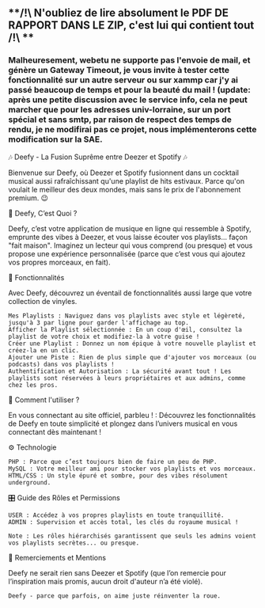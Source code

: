 ## **/!\ N'oubliez de lire absolument le PDF DE RAPPORT DANS LE ZIP, c'est lui qui contient tout /!\ **

### Malheuresement, webetu ne supporte pas l'envoie de mail, et génère un Gateway Timeout, je vous invite à tester cette fonctionnalité sur un autre serveur ou sur xammp car j'y ai passé beaucoup de temps et pour la beauté du mail ! (update: après une petite discussion avec le service info, cela ne peut marcher que pour les adresses univ-lorraine, sur un port spécial et sans smtp, par raison de respect des temps de rendu, je ne modifirai pas ce projet, nous implémenterons cette modification sur la SAE.

🎶 Deefy - La Fusion Suprême entre Deezer et Spotify 🎶

Bienvenue sur Deefy, où Deezer et Spotify fusionnent dans un cocktail musical aussi rafraîchissant qu'une playlist de hits estivaux. Parce qu'on voulait le meilleur des deux mondes, mais sans le prix de l'abonnement premium. 😉

🧩 Deefy, C’est Quoi ?

Deefy, c’est votre application de musique en ligne qui ressemble à Spotify, emprunte des vibes à Deezer, et vous laisse écouter vos playlists... façon "fait maison". Imaginez un lecteur qui vous comprend (ou presque) et vous propose une expérience personnalisée (parce que c’est vous qui ajoutez vos propres morceaux, en fait).

📜 Fonctionnalités

Avec Deefy, découvrez un éventail de fonctionnalités aussi large que votre collection de vinyles.

    Mes Playlists : Naviguez dans vos playlists avec style et légèreté, jusqu'à 3 par ligne pour garder l'affichage au top.
    Afficher la Playlist sélectionnée : En un coup d'œil, consultez la playlist de votre choix et modifiez-la à votre guise !
    Créer une Playlist : Donnez un nom épique à votre nouvelle playlist et créez-la en un clic.
    Ajouter une Piste : Rien de plus simple que d'ajouter vos morceaux (ou podcasts) dans vos playlists !
    Authentification et Autorisation : La sécurité avant tout ! Les playlists sont réservées à leurs propriétaires et aux admins, comme chez les pros.

🚀 Comment l'utiliser ?

  En vous connectant au site officiel, parbleu ! : Découvrez les fonctionnalités de Deefy en toute simplicité et plongez dans l’univers musical en vous connectant dès maintenant !

⚙️ Technologie

    PHP : Parce que c’est toujours bien de faire un peu de PHP.
    MySQL : Votre meilleur ami pour stocker vos playlists et vos morceaux.
    HTML/CSS : Un style épuré et sombre, pour des vibes résolument underground.

🎛️ Guide des Rôles et Permissions

    USER : Accédez à vos propres playlists en toute tranquillité.
    ADMIN : Supervision et accès total, les clés du royaume musical !

    Note : Les rôles hiérarchisés garantissent que seuls les admins voient vos playlists secrètes... ou presque.

🎩 Remerciements et Mentions

Deefy ne serait rien sans Deezer et Spotify (que l’on remercie pour l’inspiration mais promis, aucun droit d'auteur n’a été violé).

    Deefy - parce que parfois, on aime juste réinventer la roue.
